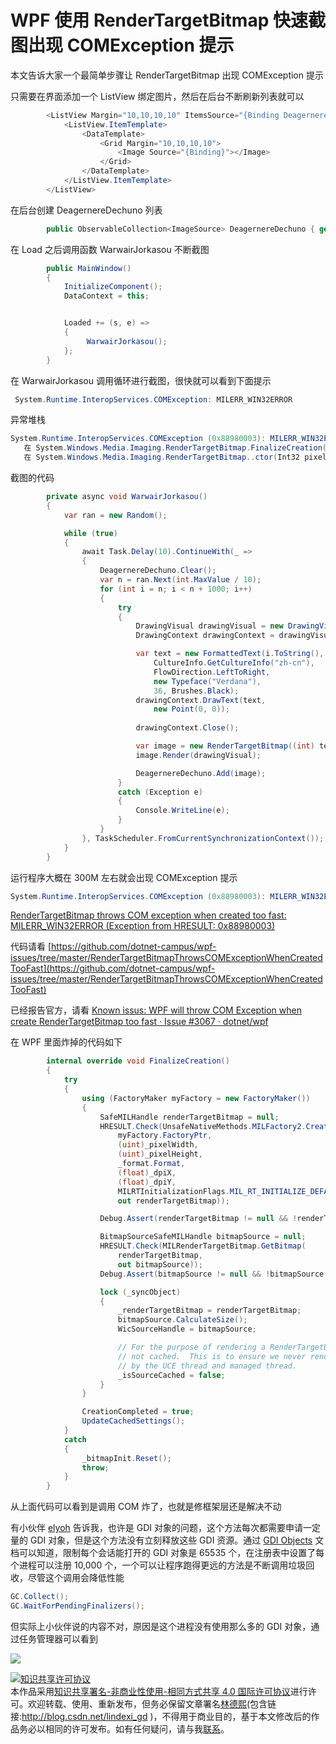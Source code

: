 # WPF 使用 RenderTargetBitmap 快速截图出现 COMException 提示

本文告诉大家一个最简单步骤让 RenderTargetBitmap 出现 COMException 提示

<!--more-->
<!-- CreateTime:2019/1/10 14:58:43 -->

<!-- csdn -->

只需要在界面添加一个 ListView 绑定图片，然后在后台不断刷新列表就可以

```csharp
        <ListView Margin="10,10,10,10" ItemsSource="{Binding DeagernereDechuno}">
            <ListView.ItemTemplate>
                <DataTemplate>
                    <Grid Margin="10,10,10,10">
                        <Image Source="{Binding}"></Image>
                    </Grid>
                </DataTemplate>
            </ListView.ItemTemplate>
        </ListView>
```

在后台创建 DeagernereDechuno 列表

```csharp
        public ObservableCollection<ImageSource> DeagernereDechuno { get; set; }=new ObservableCollection<ImageSource>();

```

在 Load 之后调用函数 WarwairJorkasou 不断截图

```csharp
        public MainWindow()
        {
            InitializeComponent();
            DataContext = this;


            Loaded += (s, e) =>
            {
                 WarwairJorkasou();
            };
        }
```

在 WarwairJorkasou 调用循环进行截图，很快就可以看到下面提示

```csharp
 System.Runtime.InteropServices.COMException: MILERR_WIN32ERROR
``` 

异常堆栈

```csharp
System.Runtime.InteropServices.COMException (0x88980003): MILERR_WIN32ERROR (异常来自 HRESULT:0x88980003)
   在 System.Windows.Media.Imaging.RenderTargetBitmap.FinalizeCreation()
   在 System.Windows.Media.Imaging.RenderTargetBitmap..ctor(Int32 pixelWidth, Int32 pixelHeight, Double dpiX, Double dpiY, PixelFormat pixelFormat)
```

截图的代码

```csharp
        private async void WarwairJorkasou()
        {
            var ran = new Random();

            while (true)
            {
                await Task.Delay(10).ContinueWith(_ =>
                {
                    DeagernereDechuno.Clear();
                    var n = ran.Next(int.MaxValue / 10);
                    for (int i = n; i < n + 1000; i++)
                    {
                        try
                        {
                            DrawingVisual drawingVisual = new DrawingVisual();
                            DrawingContext drawingContext = drawingVisual.RenderOpen();

                            var text = new FormattedText(i.ToString(),
                                CultureInfo.GetCultureInfo("zh-cn"),
                                FlowDirection.LeftToRight,
                                new Typeface("Verdana"),
                                36, Brushes.Black);
                            drawingContext.DrawText(text,
                                new Point(0, 0));
                
                            drawingContext.Close();

                            var image = new RenderTargetBitmap((int) text.Width, (int) text.Height, 96, 96, PixelFormats.Pbgra32);
                            image.Render(drawingVisual);

                            DeagernereDechuno.Add(image);
                        }
                        catch (Exception e)
                        {
                            Console.WriteLine(e);
                        }
                    }
                }, TaskScheduler.FromCurrentSynchronizationContext());
            }
        }
```

运行程序大概在 300M 左右就会出现 COMException 提示

```csharp
System.Runtime.InteropServices.COMException (0x88980003): MILERR_WIN32ERROR (Exception from HRESULT: 0x88980003)
```

[RenderTargetBitmap throws COM exception when created too fast: MILERR_WIN32ERROR (Exception from HRESULT: 0x88980003)](https://social.msdn.microsoft.com/Forums/vstudio/en-US/5e9fb69b-7547-4f0b-ba06-ad4211be733d/rendertargetbitmap-throws-com-exception-when-created-too-fast-milerrwin32error-exception-from?forum=wpf )

代码请看 [https://github.com/dotnet-campus/wpf-issues/tree/master/RenderTargetBitmapThrowsCOMExceptionWhenCreatedTooFast](https://github.com/dotnet-campus/wpf-issues/tree/master/RenderTargetBitmapThrowsCOMExceptionWhenCreatedTooFast)

已经报告官方，请看 [Known issus: WPF will throw COM Exception when create RenderTargetBitmap too fast · Issue #3067 · dotnet/wpf](https://github.com/dotnet/wpf/issues/3067 )

在 WPF 里面炸掉的代码如下

```csharp
        internal override void FinalizeCreation()
        {
            try
            {
                using (FactoryMaker myFactory = new FactoryMaker())
                {
                    SafeMILHandle renderTargetBitmap = null;
                    HRESULT.Check(UnsafeNativeMethods.MILFactory2.CreateBitmapRenderTarget(
                        myFactory.FactoryPtr,
                        (uint)_pixelWidth,
                        (uint)_pixelHeight,
                        _format.Format,
                        (float)_dpiX,
                        (float)_dpiY,
                        MILRTInitializationFlags.MIL_RT_INITIALIZE_DEFAULT,
                        out renderTargetBitmap));

                    Debug.Assert(renderTargetBitmap != null && !renderTargetBitmap.IsInvalid);

                    BitmapSourceSafeMILHandle bitmapSource = null;
                    HRESULT.Check(MILRenderTargetBitmap.GetBitmap(
                        renderTargetBitmap,
                        out bitmapSource));
                    Debug.Assert(bitmapSource != null && !bitmapSource.IsInvalid);

                    lock (_syncObject)
                    {
                        _renderTargetBitmap = renderTargetBitmap;
                        bitmapSource.CalculateSize();
                        WicSourceHandle = bitmapSource;

                        // For the purpose of rendering a RenderTargetBitmap, we always treat it as if it's
                        // not cached.  This is to ensure we never render and write to the same bitmap source
                        // by the UCE thread and managed thread.
                        _isSourceCached = false;
                    }
                }

                CreationCompleted = true;
                UpdateCachedSettings();
            }
            catch
            {
                _bitmapInit.Reset();
                throw;
            }
        }
```

从上面代码可以看到是调用 COM 炸了，也就是修框架层还是解决不动

有小伙伴 [elyoh](https://github.com/elyoh) 告诉我，也许是 GDI 对象的问题，这个方法每次都需要申请一定量的 GDI 对象，但是这个方法没有立刻释放这些 GDI 资源。通过 [GDI Objects](https://docs.microsoft.com/en-us/windows/win32/sysinfo/gdi-objects ) 文档可以知道，限制每个会话能打开的 GDI 对象是 65535 个，在注册表中设置了每个进程可以注册 10,000 个，一个可以让程序跑得更远的方法是不断调用垃圾回收，尽管这个调用会降低性能

```csharp
GC.Collect();
GC.WaitForPendingFinalizers();
```

但实际上小伙伴说的内容不对，原因是这个进程没有使用那么多的 GDI 对象，通过任务管理器可以看到

<!-- ![](image/WPF 使用 RenderTargetBitmap 快速截图出现 COMException 提示/WPF 使用 RenderTargetBitmap 快速截图出现 COMException 提示0.png) -->

![](http://image.acmx.xyz/lindexi%2F202053082836220.jpg)

<a rel="license" href="http://creativecommons.org/licenses/by-nc-sa/4.0/"><img alt="知识共享许可协议" style="border-width:0" src="https://licensebuttons.net/l/by-nc-sa/4.0/88x31.png" /></a><br />本作品采用<a rel="license" href="http://creativecommons.org/licenses/by-nc-sa/4.0/">知识共享署名-非商业性使用-相同方式共享 4.0 国际许可协议</a>进行许可。欢迎转载、使用、重新发布，但务必保留文章署名[林德熙](http://blog.csdn.net/lindexi_gd)(包含链接:http://blog.csdn.net/lindexi_gd )，不得用于商业目的，基于本文修改后的作品务必以相同的许可发布。如有任何疑问，请与我[联系](mailto:lindexi_gd@163.com)。
